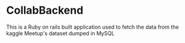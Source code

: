 # CollabBackend
This is a Ruby on rails built application used to fetch the data from the kaggle Meetup's dataset dumped in MySQL

